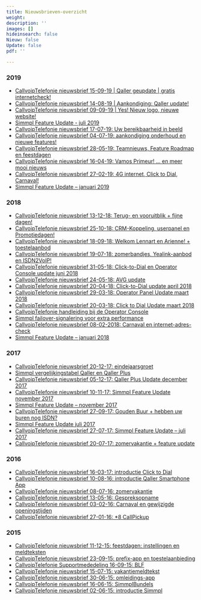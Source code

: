 ```yaml
---
title: Nieuwsbrieven-overzicht
weight: 
description: ''
images: []
hideinsearch: false
Nieuw: false
Update: false
pdf: ''

---
```

<h3>2019</h3>

* <a href="https://mailchi.mp/callvoip/sep19-nieuweqaller_callvoipdsl" target="_blank">CallvoipTelefonie nieuwsbrief 15-09-19 | Qaller geupdate | gratis internetcheck!</a>
* <a href="https://mailchi.mp/callvoip/sep19-qallergeupdate" target="_blank">CallvoipTelefonie nieuwsbrief 14-08-19 | Aankondiging: Qaller update!</a>
* <a href="https://mailchi.mp/callvoip/sep19-nieuwewebsite" target="_blank">CallvoipTelefonie nieuwsbrief 09-09-19 | Yes! Nieuw logo, nieuwe website!</a>
* <a href="https://www.simmpl.nl/downloads/Simmpl_feature-update_juli-2019.pdf" target="_blank">Simmpl Feature Update - juli 2019</a>
* <a href="https://mailchi.mp/callvoip/simmpl-juli19-bereikbaarheid" target="_blank">CallvoipTelefonie nieuwsbrief 17-07-19: Uw bereikbaarheid in beeld</a>
* <a href="https://mailchi.mlvoip/simmpl-juli19-aankondiging" target="_blank">CallvoipTelefonie nieuwsbrief 04-07-19: aankondiging onderhoud en nieuwe features!</a>
* <a href="https://mailchi.mp/callvoip/simmpl-mei19" target="_blank">CallvoipTelefonie nieuwsbrief 28-05-19: Teamnieuws, Feature Roadmap en feestdagen</a>
* <a href="https://mailchi.mp/callvoip/simmpl-april19" target="_blank">CallvoipTelefonie nieuwsbrief 16-04-19: Vamos Primeur! … en meer mooi nieuws</a>
* <a href="https://mailchi.mp/callvoip/simmpl-feb19" target="_blank">CallvoipTelefonie nieuwsbrief 27-02-19: 4G internet, Click to Dial, Carnaval!</a>
* <a href="https://www.simmpl.nl/downloads/Simmpl_feature-update_januari_2019.pdf" target="_blank">Simmpl Feature Update – januari 2019</a>

<h3>2018</h3>

* <a href="https://mailchi.mp/callvoip/simmpl-dec18" target="_blank">CallvoipTelefonie nieuwsbrief 13-12-18: Terug- en vooruitblik + fijne dagen!</a>
* <a href="https://mailchi.mp/callvoip/simmpl-okt18" target="_blank">CallvoipTelefonie nieuwsbrief 25-10-18: CRM-Koppeling, userpanel en Promotiedagen!</a>
* <a href="https://mailchi.mp/callvoip/simmpl-sept18" target="_blank">CallvoipTelefonie nieuwsbrief 18-09-18: Welkom Lennart en Arienne! + toestelaanbod</a>
* <a href="https://mailchi.mp/callvoip/simmpl-juli18-zomer" target="_blank">CallvoipTelefonie nieuwsbrief 19-07-18: zomerbandjes, Yealink-aanbod en ISDN2VoIP!</a>
* <a href="https://mailchi.mp/callvoip/simmpl-c2d-telefoonboek-april18-316721" target="_blank">CallvoipTelefonie nieuwsbrief 31-05-18: Click-to-Dial en Operator Console update juni 2018</a>
* <a href="https://mailchi.mp/callvoip/avg-mailing-240518" target="_blank">CallvoipTelefonie nieuwsbrief 24-05-18: AVG update</a>
* <a href="https://mailchi.mp/callvoip/simmpl-c2d-telefoonboek-april18" target="_blank">CallvoipTelefonie nieuwsbrief 20-04-18: Click-to-Dial update april 2018</a>
* <a href="http://mailchi.mp/callvoip/simmpl_operator-console_032018" target="_blank">CallvoipTelefonie nieuwsbrief 29-03-18: Operator Panel Update maart 2018</a>
* <a href="http://goo.gl/dhQHK4" target="_blank">CallvoipTelefonie nieuwsbrief 20-03-18: Click to Dial Update maart 2018</a>
* <a href="https://www.simmpl.nl/downloads/Simmpl_handleiding_Operator-Console.pdf" target="_blank">CallvoipTelefonie handleiding bij de Operator Console</a>
* <a href="https://www.simmpl.nl/downloads/Simmpl_feature-update_mrt_2018_registratie-alert.pdf" target="_blank">Simmpl failover-signalering voor extra performance</a>
* <a href="http://mailchi.mp/callvoip/simmpl_feature_update_november_2017-316653" target="_blank">CallvoipTelefonie nieuwsbrief 08-02-2018: Carnaval en internet-adres-check</a>
* <a href="https://www.simmpl.nl/downloads/Simmpl_feature-update_jan_2018.pdf" target="_blank">Simmpl Feature Update – januari 2018</a>

<h3>2017</h3>

* <a href="http://mailchi.mp/callvoip/fijne-feestdagen-en-een-gelukkig-2018" target="_blank">CallvoipTelefonie nieuwsbrief 20-12-17: eindejaarsgroet</a>
* <a href="https://simmpl.nl/downloads/Simmpl_prijs-functie-tabel_Qaller.pdf" target="_blank">Simmpl vergelijkingstabel Qaller en Qaller Plus</a>
* <a href="http://mailchi.mp/callvoip/simmpl_feature_update_november_2017-316625" target="_blank">CallvoipTelefonie nieuwsbrief 05-12-17: Qaller Plus Update december 2017</a>
* <a href="http://mailchi.mp/callvoip/simmpl_feature_update_november_2017-316585" target="_blank">CallvoipTelefonie nieuwsbrief 10-11-17: Simmpl Feature Update november 2017</a>
* <a href="https://www.simmpl.nl/downloads/Simmpl_feature-update_nov_2017.pdf" target="_blank">Simmpl Feature Update – november 2017</a>
* <a href="http://mailchi.mp/callvoip/simmpl_feature_update_juli_2017-316569" target="_blank">CallvoipTelefonie nieuwsbrief 27-09-17: Gouden Buur + hebben uw buren nog ISDN?</a>
* <a href="https://www.simmpl.nl/downloads/Simmpl_feature-update_juli_2017.pdf" target="_blank">Simmpl Feature Update juli 2017</a>
* <a href="http://mailchi.mp/callvoip/simmpl_feature_update_juli_2017" target="_blank">CallvoipTelefonie nieuwsbrief 27-07-17: Simmpl Feature Update – juli 2017</a>
* <a href="http://mailchi.mp/callvoip/zo-bent-u-klaar-voor-de-vakantie-316541" target="_blank">CallvoipTelefonie nieuwsbrief 20-07-17: zomervakantie + feature update</a>

<h3>2016</h3>

* <a href="http://us6.campaign-archive2.com/?u=08692ad244c2648ffd651d0c5&id=edf04aeb95" target="_blank">CallvoipTelefonie nieuwsbrief 16-03-17: introductie Click to Dial</a>
* <a href="http://us6.campaign-archive2.com/?u=08692ad244c2648ffd651d0c5&id=c2f012324d" target="_blank">CallvoipTelefonie nieuwsbrief 10-08-16: introductie Qaller Smartphone App</a>
* <a href="https://us6.admin.mailchimp.com/campaigns/share?id=316201" target="_blank">CallvoipTelefonie nieuwsbrief 08-07-16: zomervakantie</a>
* <a href="http://eepurl.com/b0_o8j" target="_blank">CallvoipTelefonie nieuwsbrief 13-05-16: Gespreksopname</a>
* <a href="http://eepurl.com/bO3ROb" target="_blank">CallvoipTelefonie nieuwsbrief 03-02-16: Carnaval en gewijzigde openingstijden</a>
* <a href="http://eepurl.com/bOgRQf" target="_blank">CallvoipTelefonie nieuwsbrief 27-01-16: *8 CallPickup</a>

<h3>2015</h3>

* <a href="http://eepurl.com/bFRbSn" target="_blank">CallvoipTelefonie nieuwsbrief 11-12-15: feestdagen: instellingen en meldteksten</a>
* <a href="http://eepurl.com/bo_ypj" target="_blank">CallvoipTelefonie nieuwsbrief 23-09-15: prefix-app en toestelaanbieding</a>
* <a href="http://eepurl.com/RC7Yf" target="_blank">CallvoipTelefonie Supportmededeling 16-09-15: BLF</a>
* <a href="http://eepurl.com/bsTK-z" target="_blank">CallvoipTelefonie nieuwsbrief 15-07-15: vakantiemeldtekst</a>
* <a href="http://eepurl.com/bo_ypj" target="_blank">CallvoipTelefonie nieuwsbrief 30-06-15: omleidings-app</a>
* <a href="http://eepurl.com/bpxhn5" target="_blank">CallvoipTelefonie nieuwsbrief 16-06-15: SimmplBundels</a>
* <a href="http://eepurl.com/XRH-z" target="_blank">CallvoipTelefonie nieuwsbrief 02-06-15: introductie Simmpl</a>
